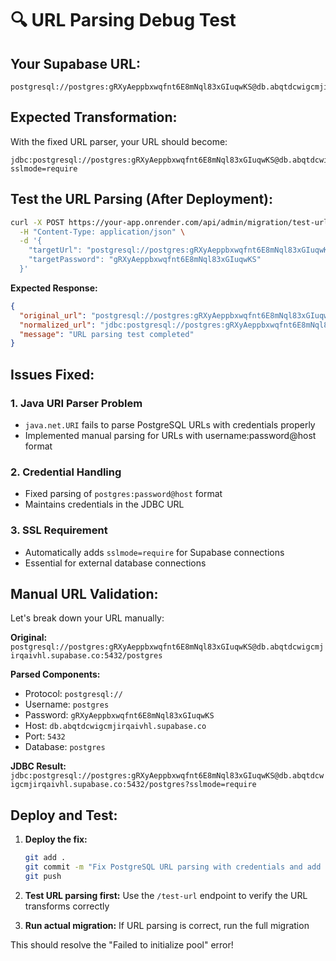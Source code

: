 # 🔍 URL Parsing Debug Test

## Your Supabase URL:
```
postgresql://postgres:gRXyAeppbxwqfnt6E8mNql83xGIuqwKS@db.abqtdcwigcmjirqaivhl.supabase.co:5432/postgres
```

## Expected Transformation:
With the fixed URL parser, your URL should become:
```
jdbc:postgresql://postgres:gRXyAeppbxwqfnt6E8mNql83xGIuqwKS@db.abqtdcwigcmjirqaivhl.supabase.co:5432/postgres?sslmode=require
```

## Test the URL Parsing (After Deployment):

```bash
curl -X POST https://your-app.onrender.com/api/admin/migration/test-url \
  -H "Content-Type: application/json" \
  -d '{
    "targetUrl": "postgresql://postgres:gRXyAeppbxwqfnt6E8mNql83xGIuqwKS@db.abqtdcwigcmjirqaivhl.supabase.co:5432/postgres",
    "targetPassword": "gRXyAeppbxwqfnt6E8mNql83xGIuqwKS"
  }'
```

**Expected Response:**
```json
{
  "original_url": "postgresql://postgres:gRXyAeppbxwqfnt6E8mNql83xGIuqwKS@db.abqtdcwigcmjirqaivhl.supabase.co:5432/postgres",
  "normalized_url": "jdbc:postgresql://postgres:gRXyAeppbxwqfnt6E8mNql83xGIuqwKS@db.abqtdcwigcmjirqaivhl.supabase.co:5432/postgres?sslmode=require",
  "message": "URL parsing test completed"
}
```

## Issues Fixed:

### 1. **Java URI Parser Problem**
- `java.net.URI` fails to parse PostgreSQL URLs with credentials properly
- Implemented manual parsing for URLs with username:password@host format

### 2. **Credential Handling**
- Fixed parsing of `postgres:password@host` format
- Maintains credentials in the JDBC URL

### 3. **SSL Requirement**
- Automatically adds `sslmode=require` for Supabase connections
- Essential for external database connections

## Manual URL Validation:

Let's break down your URL manually:

**Original:** `postgresql://postgres:gRXyAeppbxwqfnt6E8mNql83xGIuqwKS@db.abqtdcwigcmjirqaivhl.supabase.co:5432/postgres`

**Parsed Components:**
- Protocol: `postgresql://`
- Username: `postgres`
- Password: `gRXyAeppbxwqfnt6E8mNql83xGIuqwKS`
- Host: `db.abqtdcwigcmjirqaivhl.supabase.co`
- Port: `5432`
- Database: `postgres`

**JDBC Result:** `jdbc:postgresql://postgres:gRXyAeppbxwqfnt6E8mNql83xGIuqwKS@db.abqtdcwigcmjirqaivhl.supabase.co:5432/postgres?sslmode=require`

## Deploy and Test:

1. **Deploy the fix:**
   ```bash
   git add .
   git commit -m "Fix PostgreSQL URL parsing with credentials and add debug endpoint"
   git push
   ```

2. **Test URL parsing first:**
   Use the `/test-url` endpoint to verify the URL transforms correctly

3. **Run actual migration:**
   If URL parsing is correct, run the full migration

This should resolve the "Failed to initialize pool" error!